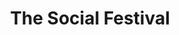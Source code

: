 ---
title: The Social Festival
categories:
- events
- radio
- digital
- press
tags:
- festival
position: 2
image: 
is-featured: 
is-front: 
website:
facebook: https://www.facebook.com/thesocialfestival/
twitter:
instagram:
spotify:
soundcloud:
youtube: 
apple: 
layout: client
---